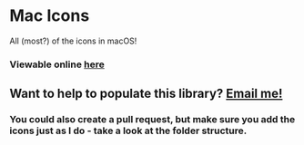 # Mac Icons
All (most?) of the icons in macOS!

### Viewable online [here](https://mac-icons.itsnoahevans.co.uk)

## Want to help to populate this library? [Email me!](mailto:macicons@itsnoahevans.co.uk)
### You could also create a pull request, but make sure you add the icons just as I do - take a look at the folder structure.
